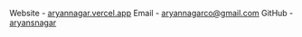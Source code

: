 Website - [aryannagar.vercel.app](https://aryannagar.vercel.app/)   Email - [aryannagarco@gmail.com](mailto:aryannagarco@gmail.com)   GitHub - [aryansnagar](https://github.com/aryansnagar)
